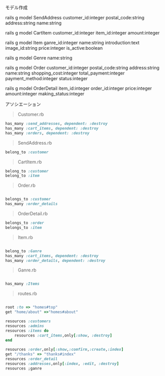 

モデル作成



rails g model SendAddress customer_id:integer postal_code:string address:string name:string

rails g model CartItem customer_id:integer item_id:integer amount:integer

rails g model Item ganre_id:integer name:string introduction:text image_id:string price:integer is_active:boolean

rails g model Genre name:string

rails g model Order customer_id:integer postal_code:string address:string name:string shopping_cost:integer total_payment:integer payment_method:integer status:integer

rails g model OrderDetail item_id:integer order_id:integer price:integer amount:integer making_status:integer





アソシエーション




>Customer.rb
~~~customer.rb
has_many :send_addresses, dependent: :destroy
has_many :cart_items, dependent: :destroy
has_many :orders, dependent: :destroy
~~~


>SendAddress.rb
~~~send_address.rb
belong_to :customer
~~~

>CartItem.rb
~~~cart_item.rb
belong_to :customer
belong_to :item
~~~

>Order.rb
~~~order.rb

belongs_to :customer
has_many :order_details

~~~

>OrderDetail.rb
~~~order_detail.rb
belongs_to :order
belongs_to :item
~~~

>Item.rb
~~~item.rb

belong_to :Ganre
has_many :cart_items, dependent: :destroy
has_many :order_details, dependent: :destroy

~~~


>Ganre.rb
~~~ganre.rb

has_many :Items

~~~

>routes.rb
~~~route.rb

root :to => "homes#top"
get "home/about" =>"homes#about"

resources :customers
resources :admins
resources :items do
    resources :cart_items,only[:show, :destroy]
end
    
resources :order,only[:show,:comfirm,:create,:index]
get "/thanks" => "thanks#index"
resources :order_detail
resources :addresses,only[:index, :edit, :destroy]
resources ;ganre
~~~
